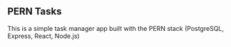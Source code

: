 ## PERN Tasks 

This is a simple task manager app built with the PERN stack (PostgreSQL, Express, React, Node.js)
